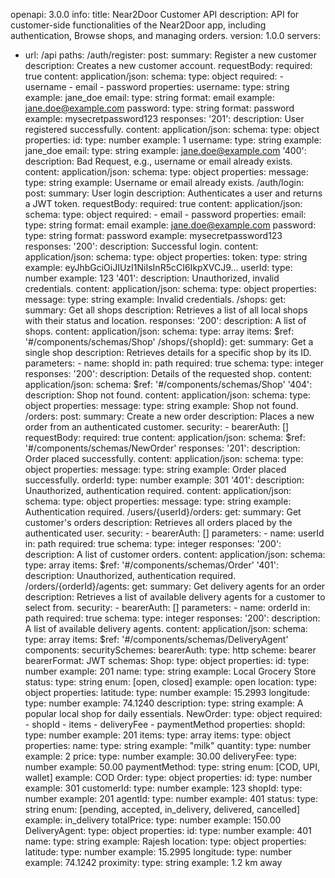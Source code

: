 openapi: 3.0.0
info:
  title: Near2Door Customer API
  description: API for customer-side functionalities of the Near2Door app, including authentication, Browse shops, and managing orders.
  version: 1.0.0
servers:
  - url: /api
paths:
  /auth/register:
    post:
      summary: Register a new customer
      description: Creates a new customer account.
      requestBody:
        required: true
        content:
          application/json:
            schema:
              type: object
              required:
                - username
                - email
                - password
              properties:
                username:
                  type: string
                  example: jane_doe
                email:
                  type: string
                  format: email
                  example: jane.doe@example.com
                password:
                  type: string
                  format: password
                  example: mysecretpassword123
      responses:
        '201':
          description: User registered successfully.
          content:
            application/json:
              schema:
                type: object
                properties:
                  id:
                    type: number
                    example: 1
                  username:
                    type: string
                    example: jane_doe
                  email:
                    type: string
                    example: jane.doe@example.com
        '400':
          description: Bad Request, e.g., username or email already exists.
          content:
            application/json:
              schema:
                type: object
                properties:
                  message:
                    type: string
                    example: Username or email already exists.
  /auth/login:
    post:
      summary: User login
      description: Authenticates a user and returns a JWT token.
      requestBody:
        required: true
        content:
          application/json:
            schema:
              type: object
              required:
                - email
                - password
              properties:
                email:
                  type: string
                  format: email
                  example: jane.doe@example.com
                password:
                  type: string
                  format: password
                  example: mysecretpassword123
      responses:
        '200':
          description: Successful login.
          content:
            application/json:
              schema:
                type: object
                properties:
                  token:
                    type: string
                    example: eyJhbGciOiJIUzI1NiIsInR5cCI6IkpXVCJ9...
                  userId:
                    type: number
                    example: 123
        '401':
          description: Unauthorized, invalid credentials.
          content:
            application/json:
              schema:
                type: object
                properties:
                  message:
                    type: string
                    example: Invalid credentials.
  /shops:
    get:
      summary: Get all shops
      description: Retrieves a list of all local shops with their status and location.
      responses:
        '200':
          description: A list of shops.
          content:
            application/json:
              schema:
                type: array
                items:
                  $ref: '#/components/schemas/Shop'
  /shops/{shopId}:
    get:
      summary: Get a single shop
      description: Retrieves details for a specific shop by its ID.
      parameters:
        - name: shopId
          in: path
          required: true
          schema:
            type: integer
      responses:
        '200':
          description: Details of the requested shop.
          content:
            application/json:
              schema:
                $ref: '#/components/schemas/Shop'
        '404':
          description: Shop not found.
          content:
            application/json:
              schema:
                type: object
                properties:
                  message:
                    type: string
                    example: Shop not found.
  /orders:
    post:
      summary: Create a new order
      description: Places a new order from an authenticated customer.
      security:
        - bearerAuth: []
      requestBody:
        required: true
        content:
          application/json:
            schema:
              $ref: '#/components/schemas/NewOrder'
      responses:
        '201':
          description: Order placed successfully.
          content:
            application/json:
              schema:
                type: object
                properties:
                  message:
                    type: string
                    example: Order placed successfully.
                  orderId:
                    type: number
                    example: 301
        '401':
          description: Unauthorized, authentication required.
          content:
            application/json:
              schema:
                type: object
                properties:
                  message:
                    type: string
                    example: Authentication required.
  /users/{userId}/orders:
    get:
      summary: Get customer's orders
      description: Retrieves all orders placed by the authenticated user.
      security:
        - bearerAuth: []
      parameters:
        - name: userId
          in: path
          required: true
          schema:
            type: integer
      responses:
        '200':
          description: A list of customer orders.
          content:
            application/json:
              schema:
                type: array
                items:
                  $ref: '#/components/schemas/Order'
        '401':
          description: Unauthorized, authentication required.
  /orders/{orderId}/agents:
    get:
      summary: Get delivery agents for an order
      description: Retrieves a list of available delivery agents for a customer to select from.
      security:
        - bearerAuth: []
      parameters:
        - name: orderId
          in: path
          required: true
          schema:
            type: integer
      responses:
        '200':
          description: A list of available delivery agents.
          content:
            application/json:
              schema:
                type: array
                items:
                  $ref: '#/components/schemas/DeliveryAgent'
components:
  securitySchemes:
    bearerAuth:
      type: http
      scheme: bearer
      bearerFormat: JWT
  schemas:
    Shop:
      type: object
      properties:
        id:
          type: number
          example: 201
        name:
          type: string
          example: Local Grocery Store
        status:
          type: string
          enum: [open, closed]
          example: open
        location:
          type: object
          properties:
            latitude:
              type: number
              example: 15.2993
            longitude:
              type: number
              example: 74.1240
        description:
          type: string
          example: A popular local shop for daily essentials.
    NewOrder:
      type: object
      required:
        - shopId
        - items
        - deliveryFee
        - paymentMethod
      properties:
        shopId:
          type: number
          example: 201
        items:
          type: array
          items:
            type: object
            properties:
              name:
                type: string
                example: "milk"
              quantity:
                type: number
                example: 2
              price:
                type: number
                example: 30.00
        deliveryFee:
          type: number
          example: 50.00
        paymentMethod:
          type: string
          enum: [COD, UPI, wallet]
          example: COD
    Order:
      type: object
      properties:
        id:
          type: number
          example: 301
        customerId:
          type: number
          example: 123
        shopId:
          type: number
          example: 201
        agentId:
          type: number
          example: 401
        status:
          type: string
          enum: [pending, accepted, in_delivery, delivered, cancelled]
          example: in_delivery
        totalPrice:
          type: number
          example: 150.00
    DeliveryAgent:
      type: object
      properties:
        id:
          type: number
          example: 401
        name:
          type: string
          example: Rajesh
        location:
          type: object
          properties:
            latitude:
              type: number
              example: 15.2995
            longitude:
              type: number
              example: 74.1242
        proximity:
          type: string
          example: 1.2 km away